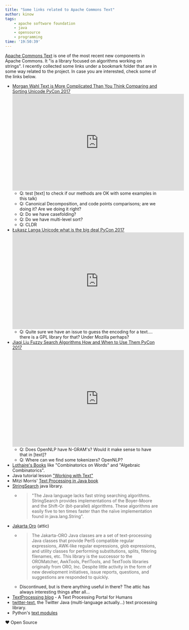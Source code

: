 ```yaml
---
title: "Some links related to Apache Commons Text"
author: kinow
tags: 
    - apache software foundation
    - java
    - opensource
    - programming
time: '19:50:39'
---
```


[Apache Commons Text](http://commons.apache.org/proper/commons-text/) is one of the most recent new components in Apache Commons. It "is a library focused on algorithms working on strings". I recently collected some links
under a bookmark folder that are in some way related to the project. In case you are interested,
check some of the links below.

* [Morgan Wahl Text is More Complicated Than You Think Comparing and Sorting Unicode PyCon 2017](https://www.youtube.com/watch?v=bx3NOoroV-M) <iframe width="560" height="315" src="https://www.youtube.com/embed/bx3NOoroV-M?rel=0" frameborder="0" allowfullscreen></iframe>
    * Q: test [text] to check if our methods are OK with some examples in this talk)
    * Q: Canonical Decomposition, and code points comparisons; are we doing it? Are we doing it right?
    * Q: Do we have casefolding?
    * Q: Do we have multi-level sort?
    * Q: CLDR
* [Łukasz Langa Unicode what is the big deal PyCon 2017](https://www.youtube.com/watch?v=7m5JA3XaZ4k) <iframe width="560" height="315" src="https://www.youtube.com/embed/7m5JA3XaZ4k?rel=0" frameborder="0" allowfullscreen></iframe>
    * Q: Quite sure we have an issue to guess the encoding for a text.... there is a GPL library for that? Under Mozilla perhaps?
* [Jiaqi Liu Fuzzy Search Algorithms How and When to Use Them PyCon 2017](https://www.youtube.com/watch?v=kTS2b6pGElE) <iframe width="560" height="315" src="https://www.youtube.com/embed/kTS2b6pGElE?rel=0" frameborder="0" allowfullscreen></iframe>
    * Q: Does OpenNLP have N-GRAM's? Would it make sense to have that in [text]?
    * Q: Where can we find some tokenizers? OpenNLP?
* [Lothaire's Books](http://www-igm.univ-mlv.fr/~berstel/Lothaire/) like "Combinatorics on Words" and "Algebraic Combinatorics".
* Java tutorial lesson ["Working with Text"](https://docs.oracle.com/javase/tutorial/i18n/text/)
* Mitzi Morris' [Text Processing in Java book](https://www.amazon.com/Text-Processing-Java-Mitzi-Morris/dp/0988208725)
* [StringSearch](http://johannburkard.de/software/stringsearch/) java library.
    * <blockquote>"The Java language lacks fast string searching algorithms. StringSearch provides implementations of the Boyer-Moore and the Shift-Or (bit-parallel) algorithms. These algorithms are easily five to ten times faster than the na&iuml;ve implementation found in java.lang.String".</blockquote>
* [Jakarta Oro](https://jakarta.apache.org/oro/) (attic)
    * <blockquote>The Jakarta-ORO Java classes are a set of text-processing Java classes that provide Perl5 compatible regular expressions, AWK-like regular expressions, glob expressions, and utility classes for performing substitutions, splits, filtering filenames, etc. This library is the successor to the OROMatcher, AwkTools, PerlTools, and TextTools libraries originally from ORO, Inc. Despite little activity in the form of new development initiatives, issue reports, questions, and suggestions are responded to quickly.</blockquote>
    * Discontinued, but is there anything useful in there? The attic has always interesting things after all...
* [TextProcessing blog](http://textprocessing.org/) - A Text Processing Portal for Humans
* [twitter-text](https://github.com/twitter/twitter-text), the Twitter Java (multi-language actually...) text processing library.
* Python's [text modules](https://docs.python.org/3/library/text.html)

&hearts; Open Source
